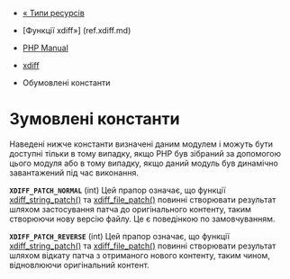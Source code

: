 - [« Типи ресурсів](xdiff.resources.md)
- [Функції xdiff»] (ref.xdiff.md)

- [PHP Manual](index.md)
- [xdiff](book.xdiff.md)
- Обумовлені константи

# Зумовлені константи

Наведені нижче константи визначені даним модулем і можуть бути
доступні тільки в тому випадку, якщо PHP був зібраний за допомогою цього
модуля або в тому випадку, якщо даний модуль був динамічно завантажений
під час виконання.

**`XDIFF_PATCH_NORMAL`** (int)
Цей прапор означає, що функції
[xdiff_string_patch()](function.xdiff-string-patch.md) та
[xdiff_file_patch()](function.xdiff-file-patch.md) повинні створювати
результат шляхом застосування патча до оригінального контенту, таким
створюючи нову версію файлу. Це є поведінкою по
замовчуванням.

**`XDIFF_PATCH_REVERSE`** (int)
Цей прапор означає, що функції
[xdiff_string_patch()](function.xdiff-string-patch.md) та
[xdiff_file_patch()](function.xdiff-file-patch.md) повинні створювати
результат шляхом відкату патча з отриманого нового контенту, таким
чином, відновлюючи оригінальний контент.
